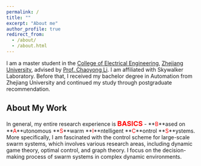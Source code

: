 ```yaml
---
permalink: /
title: ""
excerpt: "About me"
author_profile: true
redirect_from: 
  - /about/
  - /about.html
---
```


I am a master student in the [College of Electrical Engineering](http://ee.zju.edu.cn/englishee/main.htm), [Zhejiang University](https://www.zju.edu.cn/english/), advised by [Prof. Chaoyong Li](https://person.zju.edu.cn/chaoyong). I am affiliated with Skywalker Laboratory. Before that, I received my bachelor degree in Automation from Zhejiang University and continued my study through postgraduate recommendation.

About My Work
-----
In general, my entire research experience is **<font size=4 color=red>BASICS</font>** - **<font color=red>B</font>**ased on **<font color=red>A</font>**utonomous **<font color=red>S</font>**warm **<font color=red>I</font>**ntelligent **<font color=red>C</font>**ontrol **<font color=red>S</font>**ystems. More specifically, I am fascinated with the control scheme for large-scale swarm systems, which involves various research areas, including dynamic game theory, optimal control, and graph theory. I focus on the decision-making process of swarm systems in complex dynamic environments. 
